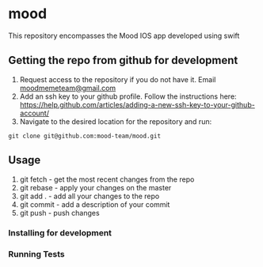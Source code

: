 # mood
This repository encompasses the Mood IOS app developed using swift

## Getting the repo from github for development
 1. Request access to the repository if you do not have it. Email moodmemeteam@gmail.com
 2. Add an ssh key to your github profile. Follow the instructions here:
    https://help.github.com/articles/adding-a-new-ssh-key-to-your-github-account/ 
 3. Navigate to the desired location for the repository and run:
 ```
 git clone git@github.com:mood-team/mood.git
 ``` 

## Usage
 1. git fetch - get the most recent changes from the repo
 2. git rebase - apply your changes on the master 
 3. git add . - add all your changes to the repo
 4. git commit - add a description of your commit
 5. git push - push changes


### Installing for development

### Running Tests

